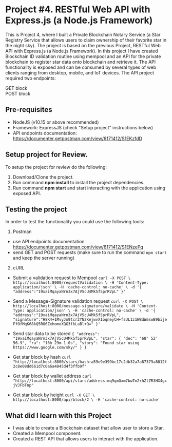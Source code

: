 # Project #4. RESTful Web API with Express.js (a Node.js Framework)

This is Project 4, where I built a Private Blockchain Notary Service (a Star Registry Service that allows users to claim ownership of their favorite star in the night sky). The project is based on the previous Project, RESTful Web API with Express.js (a Node.js Framework). In this project I have created Blockchain ID validation routine using mempool and an API for the private blockchain to register star data onto blockchain and retrieve it. The API functionality is exposed and can be consumed by several types of web clients ranging from desktop, mobile, and IoT devices. The API project required two endpoints:

GET block\
POST block

## Pre-requisites

* NodeJS (v10.15 or above recommended)
* Framework: ExpressJS (check "Setup project" instructions below)
* API endpoints documentation: https://documenter.getpostman.com/view/6171412/S1EKzfdD

## Setup project for Review.

To setup the project for review do the following:
1. Download/Clone the project.
2. Run command __npm install__ to install the project dependencies.
3. Run command __npm start__ and start interacting with the application using exposed API.

## Testing the project

In order to test the functionality you could use the following tools:

1. Postman
* use API endpoints documentation https://documenter.getpostman.com/view/6171412/S1ENzePq
* send GET and POST requests (make sure to run the command `npm start` and keep the server running)

2. cURL
* Submit a validation request to Mempool
`
curl -X POST \
  http://localhost:8000/requestValidation \
  -H 'Content-Type: application/json' \
  -H 'cache-control: no-cache' \
  -d '{
    "address":"19xaiMqayaNrn3x7AjV5cU4Mk5f5prRVpL"
}'
`

* Send a Message-Signature validation request
`
curl -X POST \
  http://localhost:8000/message-signature/validate \
  -H 'Content-Type: application/json' \
  -H 'cache-control: no-cache' \
  -d '{
    "address":"19xaiMqayaNrn3x7AjV5cU4Mk5f5prRVpL",
    "signature":"H8K4+1MvyJo9tcr2YN2KejwvX1oqneyCH+fsUL1z1WBdWmswB9bijeFfOfMqK68kQ5RO6ZxhomoXQG3fkLaBl+Q="
}'
`

* Send star data to be stored
`
{
"address": "19xaiMqayaNrn3x7AjV5cU4Mk5f5prRVpL",
    "star": {
      "dec": "68° 52' 56.9",
      "ra": "16h 29m 1.0s",
      "story": "Found star using https://www.google.com/sky/"
    }
}
`

* Get star block by hash
`
curl "http://localhost:8000/stars/hash:a59e9e399bc17c2db32a7a87379a8012f2c8e08dd661d7c0a6a4845d4f3ffb9f"
`

* Get star block by wallet address
`
curl "http://localhost:8000/api/stars/address:mq9qmGxm7bwTm2rhZtZR3HX4gcjVJFbTnp"
`

* Get star block by height
`curl -X GET \
  http://localhost:8000/api/block/2 \
  -H 'cache-control: no-cache'
`

## What did I learn with this Project

* I was able to create a Blockchain dataset that allow user to store a Star.
* Created a Mempool component.
* Created a REST API that allows users to interact with the application.